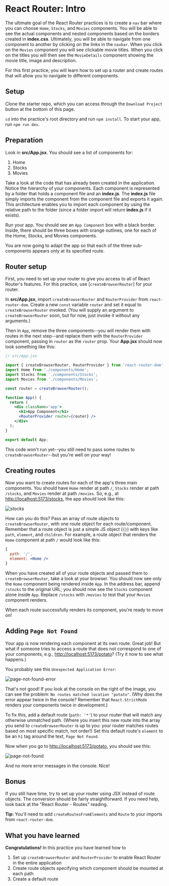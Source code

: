 # React Router: Intro

The ultimate goal of the React Router practices is to create a `nav` bar where
you can choose `Home`, `Stocks`, and `Movies` components. You will be able to
see the actual components and nested components based on the borders created in
__index.css__. Ultimately, you will be able to navigate from one component to
another by clicking on the links in the `navbar`. When you click on the `Movies`
component you will see clickable movie titles. When you click on the titles you
will then see the `MovieDetails` component showing the movie title, image and
description.

For this first practice, you will learn how to set up a router and create routes
that will allow you to navigate to different components.

## Setup

Clone the starter repo, which you can access through the `Download Project`
button at the bottom of this page.

`cd` into the practice's root directory and run `npm install`. To start your
app, run `npm run dev`.

## Preparation

Look in __src/App.jsx__. You should see a list of components for:

1. Home
2. Stocks
3. Movies

Take a look at the code that has already been created in the application. Notice
the hierarchy of your components. Each component is represented by a folder that
holds a component file and an __index.js__. The __index.js__ file simply imports
the component from the component file and exports it again. This architecture
enables you to import each component by using the relative path to the folder
(since a folder import will return __index.js__ if it exists).

Run your app. You should see an `App Component` box with a black border. Inside,
there should be three boxes with orange outlines, one for each of the Home,
Stocks, and Movies components.

You are now going to adapt the app so that each of the three sub-components
appears only at its specified route.

## Router setup

First, you need to set up your router to give you access to all of React
Router's features. For this practice, use [`createBrowserRouter`] for your
router.

In __src/App.jsx__, import `createBrowserRouter` and `RouterProvider` from
`react-router-dom`. Create a new `const` variable `router` and set it
equal to `createBrowserRouter` invoked. (You will supply an argument to
`createBrowserRouter` soon, but for now, just invoke it without any arguments.)

Then in `App`, remove the three components--you will render them with routes in
the next step--and replace them with the `RouterProvider` component, passing in
`router` as the `router` prop. Your __App.jsx__ should now look something like
this:

```jsx
// src/App.jsx

import { createBrowserRouter, RouterProvider } from 'react-router-dom';
import Home from './components/Home';
import Stocks from './components/Stocks';
import Movies from './components/Movies';

const router = createBrowserRouter();

function App() {
  return (
    <div className='app'>
      <h1>App Component</h1>
      <RouterProvider router={router} /> 
    </div>
  );
}

export default App;
```

This code won't run yet--you still need to pass some routes to
`createBrowserRouter`--but you're well on your way!

## Creating routes

Now you want to create routes for each of the app's three main components. You
should have `Home` render at path `/`, `Stocks` render at path `/stocks`, and
`Movies` render at path `/movies`. So, e.g., at [http://localhost:5173/stocks],
the app should look like this:

![stocks]

How can you do this? Pass an array of route objects to `createBrowserRouter`,
with one route object for each route/component. Remember that a route object is
just a simple JS object (`{}`) with keys like `path`, `element`, and `children`.
For example, a route object that renders the `Home` component at path `/` would
look like this:

```jsx
{
  path: '/',
  element: <Home />
}
```

When you have created all of your route objects and passed them to
`createBrowserRouter`, take a look at your browser. You should now see only the
`Home` component being rendered inside `App`. In the address bar, append
`/stocks` to the original URL; you should now see the `Stocks` component alone
inside `App`. Replace `/stocks` with `/movies` to test that your `Movies`
component renders.

When each route successfully renders its component, you're ready to move on!

## Adding `Page Not Found`

Your app is now rendering each component at its own route. Great job! But what
if someone tries to access a route that does not correspond to one of your
components, e.g., [http://localhost:5173/potato]? (Try it now to see what
happens.)

You probably see this `Unexpected Application Error`:

![page-not-found-error]

That's not good! If you look at the console on the right of the image, you can
see the problem: `No routes matched location "potato"`. (Why does the error
appear twice in the console? Remember that `React.StrictMode` renders your
components twice in development.)

To fix this, add a default route (`path: '*'`) to your router that will match
any otherwise unmatched path. (Where you insert this new route into the array
you send to `createBrowserRouter` is up to you: your router matches routes based
on most specific match, not order!) Set this default route's `element` to be an
`h1` tag around the text, `Page Not Found`.

Now when you go to [http://localhost:5173/potato], you should see this:

![page-not-found]

And no more error messages in the console. Nice!

## Bonus

If you still have time, try to set up your router using JSX instead of route
objects. The conversion should be fairly straightforward. If you need help, look
back at the "React Router - Routes" reading.

**Tip:** You'll need to add `createRoutesFromElements` and `Route` to your
imports from `react-router-dom`.

## What you have learned

**Congratulations!** In this practice you have learned how to

1. Set up `createBrowserRouter` and `RouterProvider` to enable React Router in
   the entire application
2. Create route objects specifying which component should be mounted at each
   path
3. Create a default route

[http://localhost:5173/stocks]: http://localhost:5173/stocks
[stocks]: https://appacademy-open-assets.s3.us-west-1.amazonaws.com/fullstack/react/projects/router-intro/stocks-view.png
[http://localhost:5173/potato]: http://localhost:5173/potato
[page-not-found-error]: https://appacademy-open-assets.s3.us-west-1.amazonaws.com/fullstack/react/projects/router-intro/page-not-found-error.png
[page-not-found]: https://appacademy-open-assets.s3.us-west-1.amazonaws.com/fullstack/react/projects/router-intro/page-not-found.png
